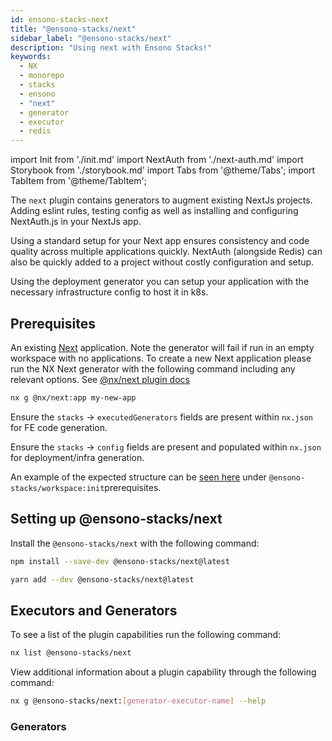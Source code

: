 ```yaml
---
id: ensono-stacks-next
title: "@ensono-stacks/next"
sidebar_label: "@ensono-stacks/next"
description: "Using next with Ensono Stacks!"
keywords:
  - NX
  - monorepo
  - stacks
  - ensono
  - "next"
  - generator
  - executor
  - redis
---
```


import Init from './init.md'
import NextAuth from './next-auth.md'
import Storybook from './storybook.md'
import Tabs from '@theme/Tabs';
import TabItem from '@theme/TabItem';

The `next` plugin contains generators to augment existing NextJs projects. Adding eslint rules, testing config as well as installing and configuring NextAuth.js in your NextJs app.

Using a standard setup for your Next app ensures consistency and code quality across multiple applications quickly. NextAuth (alongside Redis) can also be quickly added to a project without costly configuration and setup.

Using the deployment generator you can setup your application with the necessary infrastructure config to host it in k8s.

## Prerequisites

An existing [Next](https://nextjs.org/) application. Note the generator will fail if run in an empty workspace with no applications. To create a new Next application please run the NX Next generator with the following command including any relevant options. See [@nx/next plugin docs](https://nx.dev/packages/next)

```bash
nx g @nx/next:app my-new-app
```

Ensure the `stacks` -> `executedGenerators` fields are present within `nx.json` for FE code generation.

Ensure the `stacks` -> `config` fields are present and populated within `nx.json` for deployment/infra generation.

An example of the expected structure can be [seen here](/docs/getting_started/workspace/ensono-stacks-workspace#prerequisites) under `@ensono-stacks/workspace:init`​ prerequisites.

## Setting up @ensono-stacks/next

Install the `@ensono-stacks/next` with the following command:

 <Tabs>
  <TabItem value="npm" label="npm">

```bash
npm install --save-dev @ensono-stacks/next@latest
```

  </TabItem>
  <TabItem value="yarn" label="yarn">

```bash
yarn add --dev @ensono-stacks/next@latest
```

  </TabItem>
 </Tabs>

## Executors and Generators

To see a list of the plugin capabilities run the following command:

```bash
nx list @ensono-stacks/next
```

View additional information about a plugin capability through the following command:

```bash
nx g @ensono-stacks/next:[generator-executor-name] --help
```

### Generators

<!-- markdownlint-disable MD033 -->
<Init />
<NextAuth />
<Storybook />
